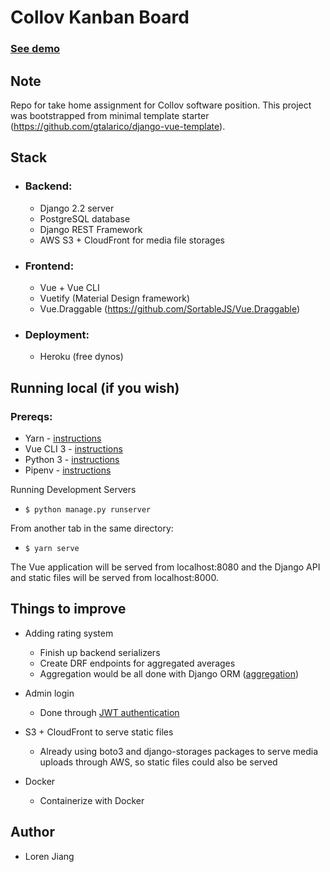 # Collov Kanban Board

### [See demo](https://collov-kanban.herokuapp.com/#/)

## Note

Repo for take home assignment for Collov software position. This project was bootstrapped from minimal template starter (https://github.com/gtalarico/django-vue-template).

  

## Stack

-  ### Backend:
	- Django 2.2 server
	- PostgreSQL database
	- Django REST Framework
	- AWS S3 + CloudFront for media file storages
  
-  ### Frontend:
	- Vue + Vue CLI
	- Vuetify (Material Design framework)
	- Vue.Draggable (https://github.com/SortableJS/Vue.Draggable)

-  ### Deployment:
	- Heroku (free dynos)  
 
## Running local (if you wish)
### Prereqs:
-   Yarn - [instructions](https://yarnpkg.com/en/docs/install)
-   Vue CLI 3 - [instructions](https://cli.vuejs.org/guide/installation.html)
-   Python 3 - [instructions](https://wiki.python.org/moin/BeginnersGuide)
-   Pipenv - [instructions](https://pipenv.readthedocs.io/en/latest/install/#installing-pipenv)

Running Development Servers
- `$ python manage.py runserver`

  

From another tab in the same directory:
- `$ yarn serve`

  

The Vue application will be served from localhost:8080 and the Django API and static files will be served from localhost:8000.
## Things to improve

- Adding rating system
	- Finish up backend serializers
	- Create DRF endpoints for aggregated averages
	- Aggregation would be all done with Django ORM ([aggregation](https://docs.djangoproject.com/en/2.2/topics/db/aggregation/#generating-aggregates-for-each-item-in-a-queryset))

- Admin login
	- Done through [JWT authentication](https://www.pydanny.com/drf-jwt-axios-vue.html)

- S3 + CloudFront to serve static files
	- Already using boto3 and django-storages packages to serve media uploads through AWS, so static files  could also be served

- Docker
    - Containerize with Docker

## Author

- Loren Jiang
